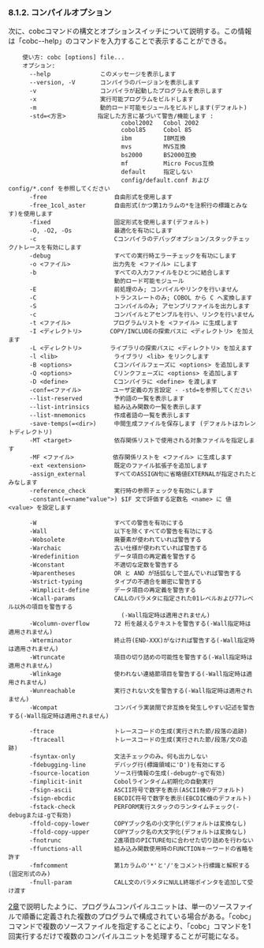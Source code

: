 ### 8.1.2. コンパイルオプション

次に、cobcコマンドの構文とオプションスイッチについて説明する。この情報は「cobc-\-help」のコマンドを入力することで表示することができる。

        使い方: cobc [options] file...
        オプション:
          --help              このメッセージを表示します
          --version, -V       コンパイラのバージョンを表示します
          -v                  コンパイラが起動したプログラムを表示します
          -x                  実行可能プログラムをビルドします
          -m                  動的ロード可能モジュールをビルドします(デフォルト)
          -std=<方言>         指定した方言に基づいて警告/機能します :
                                    cobol2002   Cobol 2002
                                    cobol85     Cobol 85
                                    ibm         IBM互換
                                    mvs         MVS互換
                                    bs2000      BS2000互換
                                    mf          Micro Focus互換
                                    default     指定しない
                                    config/default.conf および config/*.conf を参照してください
          -free                   自由形式を使用します
          -free_1col_aster        自由形式(かつ第1カラムの*を注釈行の標識とみなす)を使用します
          -fixed                  固定形式を使用します(デフォルト)
          -O, -O2, -Os            最適化を有功にします
          -c                      Cコンパイラのデバッグオプション/スタックチェック/トレースを有効にします
          -debug                  すべての実行時エラーチェックを有功にします
          -o <ファイル>            出力先を <ファイル> にします
          -b                      すべての入力ファイルをひとつに結合します
                                  動的ロード可能モジュール
          -E                      前処理のみ; コンパイルやリンクを行いません
          -C                      トランスレートのみ; COBOL から C へ変換します
          -S                      コンパイルのみ; アセンブリファイルを出力します
          -c                      コンパイルとアセンブルを行い、リンクを行いません
          -t <ファイル>            プログラムリストを <ファイル> に生成します
          -I <ディレクトリ>        COPY/INCLUDEの探索パスに <ディレクトリ> を加えます
          -L <ディレクトリ>        ライブラリの探索パスに <ディレクトリ> を加えます
          -l <lib>                ライブラリ <lib> をリンクします
          -B <options>            Cコンパイルフェーズに <options> を追加します
          -Q <options>            Cリンクフェーズに <options> を追加します
          -D <define>             Cコンパイラに <define> を渡します
          -conf=<ファイル>         ユーザ定義の方言設定 - -std=を参照してください
          --list-reserved         予約語の一覧を表示します
          --list-intrinsics       組み込み関数の一覧を表示します
          --list-mnemonics        作成者語の一覧を表示します
          -save-temps(=<dir>)     中間生成ファイルを保存します (デフォルトはカレントディレクトリ)
          -MT <target>            依存関係リストで使用される対象ファイルを指定します
          -MF <ファイル>           依存関係リストを <ファイル> に生成します
          -ext <extension>        既定のファイル拡張子を追加します
          -assign_external        すべてのASSIGN句に省略値EXTERNALが指定されたとみなします
          -reference_check        実行時の参照チェックを有効にします
          -constant(=<name"value">) $IF 文で評価する定数名 <name> に 値 <value> を設定します

          -W                      すべての警告を有功にする
          -Wall                   以下を除くすべての警告を有功にする
          -Wobsolete              廃要素が使われていれば警告する
          -Warchaic               古い仕様が使われていれば警告する
          -Wredefinition          データ項目の再定義を警告する
          -Wconstant              不適切な定数を警告する
          -Wparentheses           OR と AND が括弧なしで並んでいれば警告する
          -Wstrict-typing         タイプの不適合を厳密に警告する
          -Wimplicit-define       データ項目の再定義を警告する
          -Wcall-params           CALLのパラメタに指定された01レベルおよび77レベル以外の項目を警告する
                                    (-Wall指定時は適用されません)
          -Wcolumn-overflow       72 桁を越えるテキストを警告する(-Wall指定時は適用されません)
          -Wterminator            終止符(END-XXX)がなければ警告する(-Wall指定時は適用されません)
          -Wtruncate              項目の切り詰めの可能性を警告する(-Wall指定時は適用されません)
          -Wlinkage               使われない連絡節項目を警告する(-Wall指定時は適用されません)
          -Wunreachable           実行されない文を警告する(-Wall指定時は適用されません)
          -Wcompat                コンパイラ実装間で非互換を発生しやすい記述を警告する(-Wall指定時は適用されません)

          -ftrace                 トレースコードの生成(実行された節/段落の追跡)
          -ftraceall              トレースコードの生成(実行された節/段落/文の追跡)
          -fsyntax-only           文法チェックのみ。何も出力しない
          -fdebugging-line        デバッグ行(標識領域に'D')を有効にする
          -fsource-location       ソース行情報の生成(-debugか-gで有効)
          -fimplicit-init         Cobolラインタイム初期化の自動実行
          -fsign-ascii            ASCII符号で数字を表示(ASCII機のデフォルト)
          -fsign-ebcdic           EBCDIC符号で数字を表示(EBCDIC機のデフォルト)
          -fstack-check           PERFORM実行スタックのランタイムチェック(-debugまたは-gで有効)
          -ffold-copy-lower       COPYブック名の小文字化(デフォルトは変換なし)
          -ffold-copy-upper       COPYブック名の大文字化(デフォルトは変換なし)
          -fnotrunc               2進項目のPICTURE句に合わせた切り詰めを行わない
          -ffunctions-all         組み込み関数使用時のFUNCTIONキーワードの省略を許す
          -fmfcomment             第1カラムの'*'と'/'をコメント行標識と解釈する(固定形式のみ)
          -fnull-param            CALL文のパラメタにNULL終端ポインタを追加して受け渡す

[2章](2-1.md)で説明したように、プログラムコンパイルユニットは、単一のソースファイルで順番に定義された複数のプログラムで構成されている場合がある。「cobc」コマンドで複数のソースファイルを指定することにより、「cobc」コマンドを1回実行するだけで複数のコンパイルユニットを処理することが可能になる。


